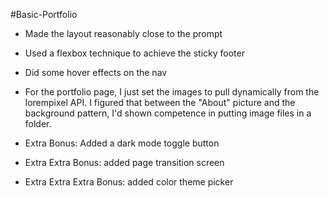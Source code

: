 #Basic-Portfolio

- Made the layout reasonably close to the prompt

- Used a flexbox technique to achieve the sticky footer

- Did some hover effects on the nav

- For the portfolio page, I just set the images to pull dynamically from the lorempixel API. I figured that between the "About" picture and the background pattern, I'd shown competence in putting image files in a folder.

- Extra Bonus: Added a dark mode toggle button

- Extra Extra Bonus: added page transition screen

- Extra Extra Extra Bonus: added color theme picker